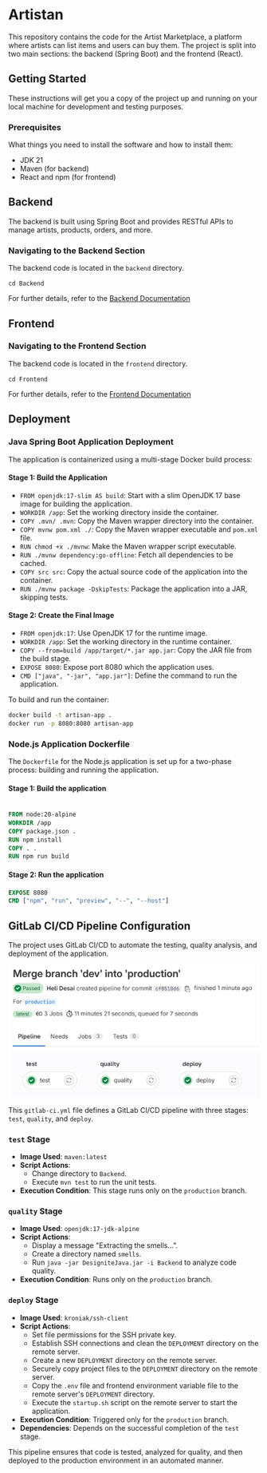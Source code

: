   # Artistan

This repository contains the code for the Artist Marketplace, a platform where artists can list items and users can buy them. The project is split into two main sections: the backend (Spring Boot) and the frontend (React).

## Getting Started

These instructions will get you a copy of the project up and running on your local machine for development and testing purposes.

### Prerequisites

What things you need to install the software and how to install them:

- JDK 21
- Maven (for backend)
- React and npm (for frontend)

## Backend

The backend is built using Spring Boot and provides RESTful APIs to manage artists, products, orders, and more.

### Navigating to the Backend Section

The backend code is located in the `backend` directory.
```shell
cd Backend
```
For further details, refer to the 
[Backend Documentation](Backend/README.md)

## Frontend


### Navigating to the Frontend Section

The backend code is located in the `frontend` directory.
```shell
cd Frontend
```
For further details, refer to the
[Frontend Documentation](Frontend/README.md)

## Deployment

### Java Spring Boot Application Deployment

The application is containerized using a multi-stage Docker build process:

#### Stage 1: Build the Application

- `FROM openjdk:17-slim AS build`: Start with a slim OpenJDK 17 base image for building the application.
- `WORKDIR /app`: Set the working directory inside the container.
- `COPY .mvn/ .mvn`: Copy the Maven wrapper directory into the container.
- `COPY mvnw pom.xml ./`: Copy the Maven wrapper executable and `pom.xml` file.
- `RUN chmod +x ./mvnw`: Make the Maven wrapper script executable.
- `RUN ./mvnw dependency:go-offline`: Fetch all dependencies to be cached.
- `COPY src src`: Copy the actual source code of the application into the container.
- `RUN ./mvnw package -DskipTests`: Package the application into a JAR, skipping tests.

#### Stage 2: Create the Final Image

- `FROM openjdk:17`: Use OpenJDK 17 for the runtime image.
- `WORKDIR /app`: Set the working directory in the runtime container.
- `COPY --from=build /app/target/*.jar app.jar`: Copy the JAR file from the build stage.
- `EXPOSE 8080`: Expose port 8080 which the application uses.
- `CMD ["java", "-jar", "app.jar"]`: Define the command to run the application.

To build and run the container:

```bash
docker build -t artisan-app .
docker run -p 8080:8080 artisan-app
``` 


### Node.js Application Dockerfile

The `Dockerfile` for the Node.js application is set up for a two-phase process: building and running the application.

#### Stage 1: Build the application
```Dockerfile

FROM node:20-alpine
WORKDIR /app
COPY package.json .
RUN npm install
COPY . .
RUN npm run build
```
#### Stage 2: Run the application
```Dockerfile
EXPOSE 8080
CMD ["npm", "run", "preview", "--", "--host"]
```

## GitLab CI/CD Pipeline Configuration

The project uses GitLab CI/CD to automate the testing, quality analysis, and deployment of the application.

![CICD](CICD.png)

This `gitlab-ci.yml` file defines a GitLab CI/CD pipeline with three stages: `test`, `quality`, and `deploy`.

### `test` Stage

- **Image Used**: `maven:latest`
- **Script Actions**:
    - Change directory to `Backend`.
    - Execute `mvn test` to run the unit tests.
- **Execution Condition**: This stage runs only on the `production` branch.

### `quality` Stage

- **Image Used**: `openjdk:17-jdk-alpine`
- **Script Actions**:
    - Display a message "Extracting the smells...".
    - Create a directory named `smells`.
    - Run `java -jar DesigniteJava.jar -i Backend` to analyze code quality.
- **Execution Condition**: Runs only on the `production` branch.

### `deploy` Stage

- **Image Used**: `kroniak/ssh-client`
- **Script Actions**:
    - Set file permissions for the SSH private key.
    - Establish SSH connections and clean the `DEPLOYMENT` directory on the remote server.
    - Create a new `DEPLOYMENT` directory on the remote server.
    - Securely copy project files to the `DEPLOYMENT` directory on the remote server.
    - Copy the `.env` file and frontend environment variable file to the remote server's `DEPLOYMENT` directory.
    - Execute the `startup.sh` script on the remote server to start the application.
- **Execution Condition**: Triggered only for the `production` branch.
- **Dependencies**: Depends on the successful completion of the `test` stage.

This pipeline ensures that code is tested, analyzed for quality, and then deployed to the production environment in an automated manner.

